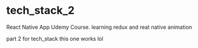 # tech_stack_2
React Native App Udemy Course. learning redux and reat native animation

part 2 for tech_stack this one works lol

